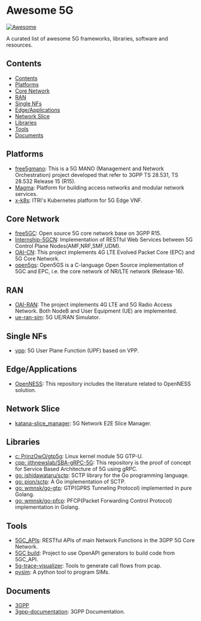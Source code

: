 # Awesome 5G

[![Awesome](https://cdn.rawgit.com/sindresorhus/awesome/d7305f38d29fed78fa85652e3a63e154dd8e8829/media/badge.svg)](https://github.com/sindresorhus/awesome)

A curated list of awesome 5G frameworks, libraries, software and resources.

## Contents

<!--ts-->
 * [Contents](#contents)
 * [Platforms](#platforms)
 * [Core Network](#core-network)
 * [RAN](#ran)
 * [Single NFs](#single-nfs)
 * [Edge/Applications](#edgeapplications)
 * [Network Slice](#network-slice)
 * [Libraries](#libraries)
 * [Tools](#tools)
 * [Documents](#documents)

<!-- Added by: calee, at: Wed Jul 15 13:52:35 UTC 2020 -->

<!--te-->

## Platforms

- [free5gmano](https://github.com/free5gmano/free5gmano): This is a 5G MANO (Management and Network Orchestration) project developed that refer to 3GPP TS 28.531, TS 28.532 Release 15 (R15).
- [Magma](https://github.com/facebookincubator/magma): Platform for building access networks and modular network services.
- [x-k8s](https://github.com/ITRI-ICL-Peregrine/x-k8s): ITRI's Kubernetes platform for 5G Edge VNF.

## Core Network

- [free5GC](https://github.com/free5gc/free5gc): Open source 5G core network base on 3GPP R15.
- [Internship-5GCN](https://github.com/bubblecounter/Internship-5GCN): Implementation of RESTful Web Services between 5G Control Plane Nodes(AMF,NRF,SMF,UDM).
- [OAI-CN](https://github.com/openairinterface): This project implements 4G LTE Evolved Packet Core (EPC) and 5G Core Network.
- [open5gs](https://github.com/acetcom/open5gs): Open5GS is a C-language Open Source implementation of 5GC and EPC, i.e. the core network of NR/LTE network (Release-16).

## RAN

- [OAI-RAN](https://gitlab.eurecom.fr/oai/openairinterface5g/): The project implements 4G LTE and 5G Radio Access Network. Both NodeB and User Equipment (UE) are implemented.
- [ue-ran-sim](https://github.com/aligungr/ue-ran-sim): 5G UE/RAN Simulator.

## Single NFs

- [vpp](https://github.com/travelping/vpp): 5G User Plane Function (UPF) based on VPP.

## Edge/Applications

- [OpenNESS](https://github.com/open-ness/specs): This repository includes the literature related to OpenNESS solution.

## Network Slice

- [katana-slice_manager](https://github.com/medianetlab/katana-slice_manager): 5G Network E2E Slice Manager.

## Libraries

- [c: PrinzOwO/gtp5g](https://github.com/PrinzOwO/gtp5g): Linux kernel module 5G GTP-U.
- [cpp: iithnewslab/SBA-gRPC-5G](https://github.com/iithnewslab/SBA-gRPC-5G): This repository is the proof of concept for Service Based Architecture of 5G using gRPC.
- [go: ishidawataru/sctp](https://github.com/ishidawataru/sctp): SCTP library for the Go programming language.
- [go: pion/sctp](https://github.com/pion/sctp): A Go implementation of SCTP.
- [go: wmnsk/go-gtp](https://github.com/wmnsk/go-gtp): GTP(GPRS Tunneling Protocol) implemented in pure Golang.
- [go: wmnsk/go-pfcp](https://github.com/wmnsk/go-pfcp): PFCP(Packet Forwarding Control Protocol) implementation in Golang.

## Tools

- [5GC_APIs](https://github.com/jdegre/5GC_APIs): RESTful APIs of main Network Functions in the 3GPP 5G Core Network.
- [5GC build](https://github.com/H21lab/5GC_build): Project to use OpenAPI generators to build code from 5GC_API.
- [5g-trace-visualizer](https://github.com/telekom/5g-trace-visualizer): Tools to generate call flows from pcap.
- [pysim](https://github.com/osmocom/pysim): A python tool to program SIMs.

## Documents

- [3GPP](https://www.3gpp.org/)
- [3gpp-documentation](https://github.com/emanuelfreitas/3gpp-documentation): 3GPP Documentation.
